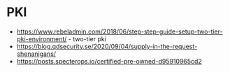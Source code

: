# PKI

* https://www.rebeladmin.com/2018/06/step-step-guide-setup-two-tier-pki-environment/ - two-tier pki
* https://blog.qdsecurity.se/2020/09/04/supply-in-the-request-shenanigans/
* https://posts.specterops.io/certified-pre-owned-d95910965cd2
